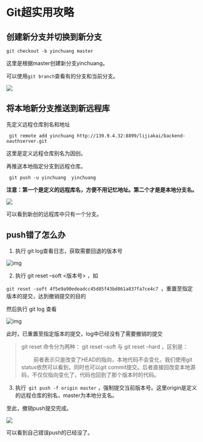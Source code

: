 # Git超实用攻略

## 创建新分支并切换到新分支

```
git checkout -b yinchuang master 
```

这里是根据master创建新分支yinchuang。

可以使用`git branch`查看有的分支和当前分支。

![](https://i.loli.net/2019/10/31/hBi63ckxY5IeSwv.png)



## 将本地新分支推送到新远程库

先定义远程仓库别名和地址

```
 git remote add yinchuang http://139.9.4.32:8899/lijiakai/backend-oauthserver.git
```

这里是定义远程仓库别名为因创。

再推送本地指定分支到远程仓库。

```
 git push -u yinchuang  yinchuang  
```

**注意：第一个是定义的远程库名，方便不用记忆地址。第二个才是是本地分支名。**

![](https://i.loli.net/2019/10/31/hRGgseMqVK7nF8u.png)

可以看到新创的远程库中只有一个分支。



## push错了怎么办

1. 执行  git log查看日志，获取需要回退的版本号 

![img](https://img2018.cnblogs.com/blog/788599/201809/788599-20180927164303193-2084393469.png)

2. 执行 git reset –soft <版本号> ，如 

`git reset -soft 4f5e9a90edeadcc45d85f43bd861a837fa7ce4c7 `，重置至指定版本的提交，达到撤销提交的目的

然后执行 git log 查看

![img](https://img2018.cnblogs.com/blog/788599/201809/788599-20180927164827547-451137005.png)

此时，已重置至指定版本的提交，log中已经没有了需要撤销的提交

>  git reset 命令分为两种： git reset –soft 与 git reset –hard ，区别是：
>
>    前者表示只是改变了HEAD的指向，本地代码不会变化，我们使用git status依然可以看到，同时也可以git commit提交。后者直接回改变本地源码，不仅仅指向变化了，代码也回到了那个版本时的代码。

3. 执行` git push -f origin master` ，强制提交当前版本号。这里origin是定义的远程仓库的别名，master为本地分支名。

至此，撤销push提交完成。

![](https://i.loli.net/2019/10/31/MuFpbOAW6DVeYLy.png)

可以看到自己错误push的已经没了。

